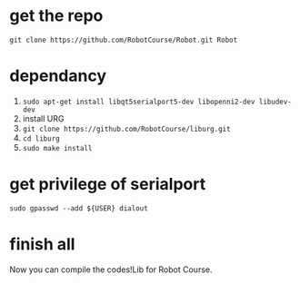# get the repo
`git clone https://github.com/RobotCourse/Robot.git Robot`


# dependancy
1. `sudo apt-get install libqt5serialport5-dev libopenni2-dev libudev-dev`
2. install URG
  1. `git clone https://github.com/RobotCourse/liburg.git`
  2. `cd liburg`
  3. `sudo make install`

# get privilege of serialport
`sudo gpasswd --add ${USER} dialout` 

# finish all
Now you can compile the codes!Lib for Robot Course.
